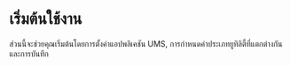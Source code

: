 # เริ่มต้นใช้งาน

ส่วนนี้จะช่วยคุณเริ่มต้นโดยการตั้งค่าแอปพลิเคชัน UMS, การกำหนดค่าประเภทยูทิลิตี้ที่แตกต่างกัน และการบันทึก